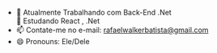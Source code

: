 - 🔭  Atualmente Trabalhando com Back-End .Net        
 🌱 Estudando React , .Net                
- 📫 Contate-me no e-mail: rafaelwalkerbatista@gmail.com
- 😄 Pronouns: Ele/Dele
